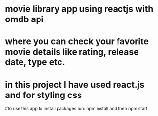 # movie library app using reactjs with omdb api 
# where you can check your favorite movie details like rating, release date, type etc.
# in this project I have used react.js and for styling css


#to use this app to install packages run:    npm install 
and then npm start
